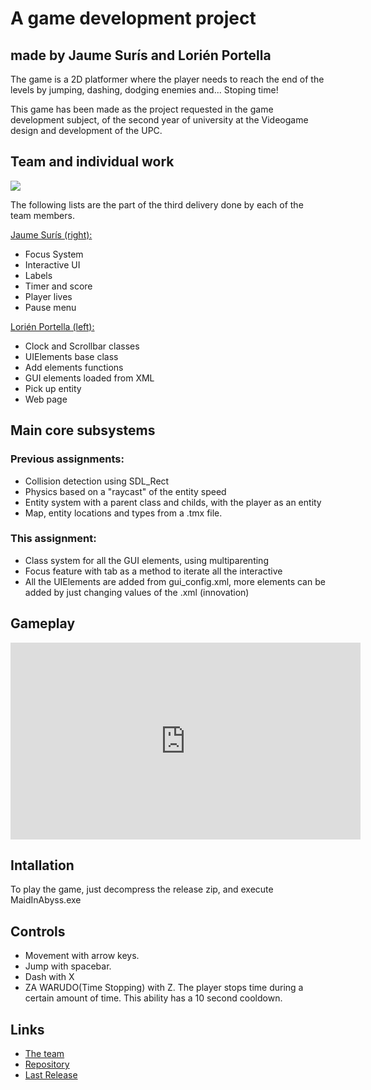 # A game development project

## made by Jaume Surís and Lorién Portella

The game is a  2D platformer where the player needs to reach the end of the levels by jumping, dashing, dodging enemies and... Stoping  time!

This game has been made as the project requested in the game development subject, of the second year of university at the Videogame design and development of the UPC.


Team and individual work
-

![](https://imgur.com/NRWagrE.png)

The following lists are the part of the third delivery done by each of the team members.

[Jaume Surís (right):](https://github.com/Farmak09)
- Focus System
- Interactive UI
- Labels
- Timer and score
- Player lives
- Pause menu

[Lorién Portella (left):](https://github.com/Witiza)
- Clock and Scrollbar classes
- UIElements base class
- Add elements functions
- GUI elements loaded from XML
- Pick up entity
- Web page

Main core subsystems
-

### Previous assignments:

- Collision detection using SDL_Rect
- Physics based on a "raycast" of the entity speed
- Entity system with a parent class and childs, with the player as an entity
- Map, entity locations and types from a .tmx file.

### This assignment:

- Class system for all the GUI elements, using multiparenting
- Focus feature with tab as a method to iterate all the interactive
- All the UIElements are added from gui_config.xml, more elements can be added by just changing values of the .xml (innovation)

Gameplay
-

<iframe width="560" height="315" src="https://www.youtube.com/embed/2Fwj46VqYnA" frameborder="0" gesture="media" allow="encrypted-media" allowfullscreen></iframe>



Intallation
-

To play the game, just decompress the release zip, and execute MaidInAbyss.exe

Controls
-

- Movement with arrow keys.
- Jump with spacebar.
- Dash with X 
- ZA WARUDO(Time Stopping) with Z. The player stops time during a certain amount of time. This ability has a 10 second cooldown.

Links
-

- [The team](https://github.com/AWDaM)
- [Repository](https://github.com/AWDaM/Maid-in-Abyss)
- [Last Release](https://github.com/AWDaM/Maid-in-Abyss/releases/tag/v3.0)

